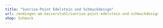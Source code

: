 ```yaml
---
title: "Sunrise-Point Edelstein und Schmuckdesign"
url: /endingen-am-kaiserstuhl/sunrise-point-edelstein-und-schmuckdesign/
shop: Schmuck
---
```

